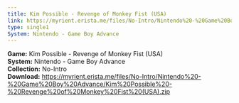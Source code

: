 ```yaml
---
title: Kim Possible - Revenge of Monkey Fist (USA)
link: https://myrient.erista.me/files/No-Intro/Nintendo%20-%20Game%20Boy%20Advance/Kim%20Possible%20-%20Revenge%20of%20Monkey%20Fist%20(USA).zip
type: single1
System: Nintendo - Game Boy Advance
---
```

<b>Game:</b> Kim Possible - Revenge of Monkey Fist (USA)<br>
<b>System:</b> Nintendo - Game Boy Advance<br>
<b>Collection:</b> No-Intro<br>
<b>Download:</b> https://myrient.erista.me/files/No-Intro/Nintendo%20-%20Game%20Boy%20Advance/Kim%20Possible%20-%20Revenge%20of%20Monkey%20Fist%20(USA).zip